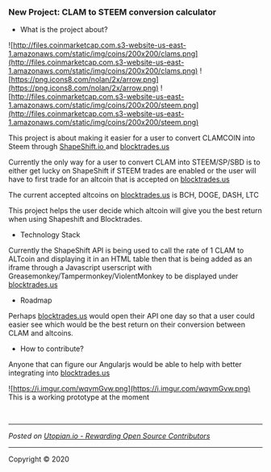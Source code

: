 ### New Project: CLAM to STEEM conversion calculator 
- What is the project about?

![http://files.coinmarketcap.com.s3-website-us-east-1.amazonaws.com/static/img/coins/200x200/clams.png](http://files.coinmarketcap.com.s3-website-us-east-1.amazonaws.com/static/img/coins/200x200/clams.png) ![https://png.icons8.com/nolan/2x/arrow.png](https://png.icons8.com/nolan/2x/arrow.png) ![http://files.coinmarketcap.com.s3-website-us-east-1.amazonaws.com/static/img/coins/200x200/steem.png](http://files.coinmarketcap.com.s3-website-us-east-1.amazonaws.com/static/img/coins/200x200/steem.png)

This project is about making it easier for a user to convert CLAMCOIN into Steem through [ShapeShift.io ](ShapeShift.io) and [blocktrades.us](blocktrades.us/)

Currently the only way for a user to convert CLAM into STEEM/SP/SBD is to either get lucky on ShapeShift if STEEM trades are enabled or the user will have to first trade for an altcoin that is accepted on [blocktrades.us](blocktrades.us/)

The current accepted altcoins on [blocktrades.us](blocktrades.us/) is BCH, DOGE, DASH, LTC

This project helps the user decide which altcoin will give you the best return when using Shapeshift and Blocktrades.

- Technology Stack

Currently the ShapeShift API is being used to call the rate of 1 CLAM to ALTcoin and displaying it in an HTML table then that is being added as an iframe through a Javascript userscript with Greasemonkey/Tampermonkey/ViolentMonkey to be displayed under [blocktrades.us](blocktrades.us/)

- Roadmap

Perhaps [blocktrades.us](blocktrades.us/) would open their API one day so that a user could easier see which would be the best return on their conversion between CLAM and altcoins.

- How to contribute?

Anyone that can figure our Angularjs would be able to help with better integrating into [blocktrades.us](blocktrades.us/) 

![https://i.imgur.com/wqvmGvw.png](https://i.imgur.com/wqvmGvw.png)
This is a working prototype at the moment


<br /><hr/><em>Posted on <a href="https://utopian.io/utopian-io/@xerohour/new-project-clam-to-steem-conversion-calculator">Utopian.io -  Rewarding Open Source Contributors</a></em><hr/>

Copyright © 2020
